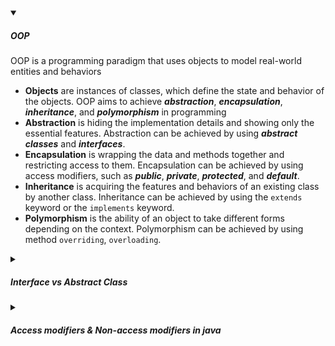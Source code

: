 <!-- https://brandfolder.com/workbench/extract-text-from-image -->
<!-- ![for root](/img/interviews/angular/forroot.png) -->

<details open>
<summary><h5>OOP</h5></summary>
OOP is a programming paradigm that uses objects to model real-world entities and behaviors

- **Objects** are instances of classes, which define the state and behavior of the objects. OOP aims to achieve ***abstraction***, ***encapsulation***, ***inheritance***, and ***polymorphism*** in programming
- **Abstraction** is hiding the implementation details and showing only the essential features. Abstraction can be achieved by using ***abstract classes*** and ***interfaces***.
- **Encapsulation** is wrapping the data and methods together and restricting access to them. Encapsulation can be achieved by using access modifiers, such as ***public***, ***private***, ***protected***, and ***default***.
- **Inheritance** is acquiring the features and behaviors of an existing class by another class. Inheritance can be achieved by using the `extends` keyword or the `implements` keyword.
- **Polymorphism** is the ability of an object to take different forms depending on the context. Polymorphism can be achieved by using method `overriding`, `overloading`.

</details>

<details>
<summary><h5>Interface vs Abstract Class</h5></summary>

An interface and an abstract class are both ways to achieve **abstraction** in Java, which means hiding the implementation details and showing only the essential features to the user. However, there are some differences between them, such as:

- An interface can only declare **abstract methods**, which are methods that have no body and must be implemented by the classes that implement the interface. An abstract class can declare both **abstract methods** and **non-abstract methods**, which are methods that have a body and can be inherited or overridden by the subclasses that extend the abstract class. Since Java 8, an interface can also have **default methods** and **static methods**, which are methods that have a body and provide a default or utility implementation for the interface. Since Java 9, an interface can also have **private methods**, which are methods that are only accessible within the interface.
- An interface can only declare **constant variables**, which are variables that are public, static, and final by default. An abstract class can declare any kind of variables, such as public, private, protected, default, static, final, non-final, etc.
- A class can implement multiple interfaces, but it can extend only one abstract class. This is because an interface represents a set of behaviors, while an abstract class represents a type of object. A class can have multiple behaviors, but it can only belong to one type hierarchy.
- An interface cannot have a constructor, because it cannot be instantiated. An abstract class can have a constructor, which will be invoked during the subclass object creation.

| Interface | Abstract Class |
|-----------|----------------|
| Can only declare abstract methods (except default, static, and private methods since Java 8 and 9) | Can declare both abstract and non-abstract methods |
| Can only declare constant variables (public, static, and final) | Can declare any kind of variables (public, private, protected, default, static, final, non-final, etc.) |
| A class can implement multiple interfaces | A class can extend only one abstract class |
| Cannot have a constructor | Can have a constructor (but cannot initialize) |

Here is an example of an interface and an abstract class in Java:

```java
// An interface
interface Flyable {
  // A constant variable
  int WINGS = 2;
  // An abstract method
  void fly();
  // A default method
  default void glide() {
    System.out.println("Gliding...");
  }
  // A static method
  static void land() {
    System.out.println("Landing...");
  }
}

// An abstract class
abstract class Animal {
  // A non-final variable
  private String name;
  // A final variable
  protected final int legs;
  // A constructor
  public Animal(String name, int legs) {
    this.name = name;
    this.legs = legs;
  }
  // A non-abstract method
  public String getName() {
    return name;
  }
  // An abstract method
  public abstract void makeSound();
}

// A class that implements an interface
class Bird implements Flyable {
  // Implementing the abstract method
  public void fly() {
    System.out.println("Flying...");
  }
}

// A class that extends an abstract class and implements an interface
class Eagle extends Animal implements Flyable {
  // Calling the superclass constructor
  public Eagle(String name) {
    super(name, 2);
  }
  // Implementing the abstract method from Animal
  public void makeSound() {
    System.out.println("Screaming...");
  }
  // Overriding the default method from Flyable
  public void glide() {
    System.out.println("Gliding high...");
  }
}
```

</details>

<details>
<summary><h5>Access modifiers & Non-access modifiers in java</h5></summary>

In Java, there are two types of modifiers: access modifiers and non-access modifiers.

**Access modifiers** ***control the visibility and accessibility*** of classes, methods, and fields. There are four access modifiers in Java:

- **public**: The class, method, or field is accessible from any other class or any package.
- **private**: The class, method, or field is accessible only within the same class.
- **protected**: The class, method, or field is accessible within the same package or from subclasses in different packages.
- **default** (no keyword): The class, method, or field is accessible within the same package.

**Non-access modifiers** ***modify the behavior and properties*** of classes, methods, and fields. There are several non-access modifiers in Java, such as:

- **static**: The class, method, or field belongs to the class and not to any object of the class. It can be accessed without creating an object of the class.
- **final**: The class, method, or field cannot be changed or overridden. It can be initialized only once.
- **abstract**: The class or method is incomplete and cannot be instantiated. It can only be extended or implemented by subclasses or subinterfaces.
- **synchronized**: The method or block can be accessed by only one thread at a time.
- **volatile**: The field is not cached by threads and its value is always read from the main memory.
- **transient**: The field is not serialized when the object is saved to a file or sent over a network.
- **native**: The method is implemented in a platform-dependent language such as C or C++.

Here are some examples of using these modifiers in Java:

```java
// A public class that can be accessed from any package
public class Animal {
  // A private field that can be accessed only within this class
  private String name;
  // A protected field that can be accessed within this package or from subclasses in different packages
  protected int age;
  // A default field that can be accessed within this package
  String type;
  // A public static final field that can be accessed from any class or package and cannot be changed
  public static final int MAX_AGE = 100;
  
  // A public constructor that can be used to create an object of this class from any package
  public Animal(String name, int age, String type) {
    this.name = name;
    this.age = age;
    this.type = type;
  }
  
  // A private method that can be called only within this class
  private void setName(String name) {
    this.name = name;
  }
  
  // A protected method that can be called within this package or from subclasses in different packages
  protected void setAge(int age) {
    this.age = age;
  }
  
  // A default method that can be called within this package
  void setType(String type) {
    this.type = type;
  }
  
  // A public method that can be called from any class or package
  public String getName() {
    return name;
  }
  
  // A public static method that can be called without creating an object of this class
  public static boolean isOld(int age) {
    return age > MAX_AGE;
  }
  
  // An abstract method that has no implementation and must be overridden by subclasses
  public abstract void makeSound();
}

// A final class that cannot be extended by any other class
final class Dog extends Animal {
  
  // A public constructor that calls the super constructor
  public Dog(String name, int age) {
    super(name, age, "Dog");
  }
  
  // An overridden method that provides the implementation for the abstract method in the superclass
  @Override
  public void makeSound() {
    System.out.println("Woof!");
  }
}

// An interface that defines some constants and abstract methods
interface Flyable {
  
  // A public static final field that is implicitly declared by the interface
  int MAX_SPEED = 200;
  
  // An abstract method that has no implementation and must be implemented by classes that implement this interface
  void fly();
}

// A class that implements an interface and inherits from another class
class Bird extends Animal implements Flyable {
  
  // A private volatile field that is not cached by threads and always read from the main memory
  private volatile boolean flying;
  
  // A public constructor that calls the super constructor
  public Bird(String name, int age) {
    super(name, age, "Bird");
    flying = false;
  }
  
  // A synchronized method that can be accessed by only one thread at a time
  public synchronized void setFlying(boolean flying) {
    this.flying = flying;
  }
  
  // An implemented method that provides the implementation for the interface method
  @Override
  public void fly() {
    if (flying) {
      System.out.println("I am flying at " + MAX_SPEED + " km/h");
    } else {
      System.out.println("I am not flying");
    }
  }
  
  // An overridden method that provides the implementation for the abstract method in the superclass
  @Override
  public void makeSound() {
    System.out.println("Tweet!");
  }
}
```

| Modifier | Access | Mutability | Inheritance | Overriding |
|----------|--------|------------|-------------|------------|
| public | Anywhere | Depends on other modifiers | Allowed for classes and methods | Allowed for methods |
| private | Same class only | Depends on other modifiers | Not allowed for classes and methods | Not allowed for methods |
| protected | Same package or subclasses in different packages | Depends on other modifiers | Allowed for classes and methods | Allowed for methods |
| default | Same package only | Depends on other modifiers | Allowed for classes and methods | Allowed for methods |
| static | Depends on other access modifiers | Depends on other modifiers | Not allowed for classes, allowed for methods and fields | Not allowed for methods and fields |
| final | Depends on other access modifiers | Not mutable | Not allowed for classes and methods, allowed for fields | Not allowed for methods and fields |
| non-final | Depends on other access modifiers | Mutable | Allowed for classes, methods, and fields | Allowed for methods and fields |

```java
// A public class
public class A {
  // A public static final field
  public static final int VALUE = 10;
  // A private non-static non-final field
  private int number;
  // A protected static non-final method
  protected static void print() {
    System.out.println("Printing...");
  }
  // A default non-static final method
  final void display() {
    System.out.println("Displaying...");
  }
}

// A non-final class that inherits from A
class B extends A {
  // A public non-static non-final method that overrides print()
  public void print() {
    System.out.println("Printing from B...");
  }
  // A private static final method
  private static final void show() {
    System.out.println("Showing...");
  }
}

// A final class that inherits from B
final class C extends B {
  // A protected non-static non-final field
  protected int value;
  // A default static non-final method
  static void display() {
    System.out.println("Displaying from C...");
  }
}
```

</details>

